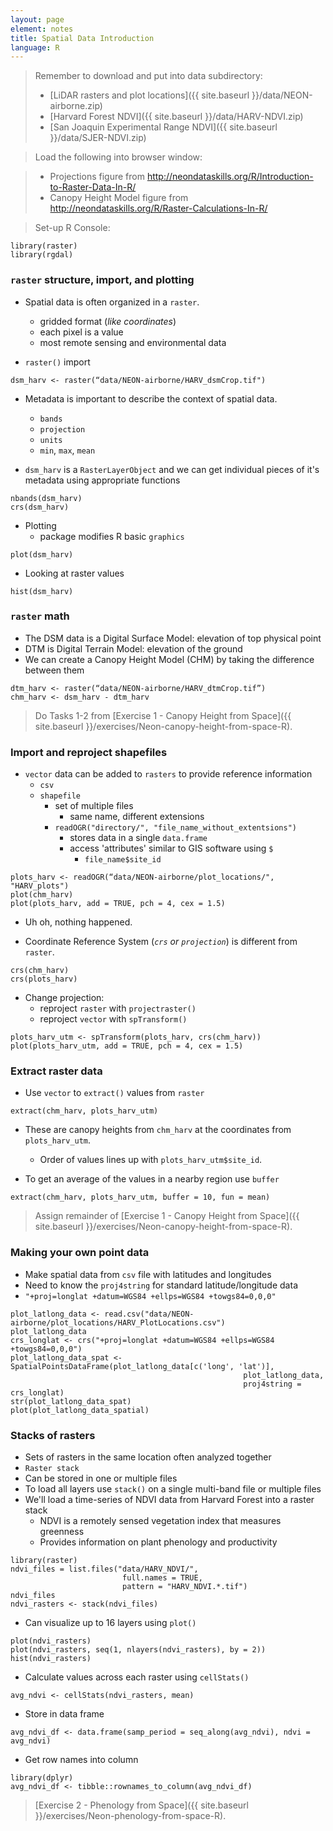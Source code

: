 ```yaml
---
layout: page
element: notes
title: Spatial Data Introduction
language: R
--- 
```


> Remember to download and put into data subdirectory:
>
> * [LiDAR rasters and plot locations]({{ site.baseurl }}/data/NEON-airborne.zip)
> * [Harvard Forest NDVI]({{ site.baseurl }}/data/HARV-NDVI.zip) 
> * [San Joaquin Experimental Range NDVI]({{ site.baseurl }}/data/SJER-NDVI.zip)

> Load the following into browser window:

> * Projections figure from http://neondataskills.org/R/Introduction-to-Raster-Data-In-R/
> * Canopy Height Model figure from http://neondataskills.org/R/Raster-Calculations-In-R/

> Set-up R Console:

```
library(raster)
library(rgdal)
```

### `raster` structure, import, and plotting

* Spatial data is often organized in a `raster`.
    * gridded format (*like coordinates*)
    * each pixel is a value
	* most remote sensing and environmental data

* `raster()` import

```
dsm_harv <- raster(“data/NEON-airborne/HARV_dsmCrop.tif")
```

* Metadata is important to describe the context of spatial data.
    * `bands`
    * `projection`
    * `units`
    * `min`, `max`, `mean`

* `dsm_harv` is a `RasterLayerObject` and we can get individual pieces of it's
   metadata using appropriate functions

```
nbands(dsm_harv)
crs(dsm_harv)
```

* Plotting
    * package modifies R basic `graphics`

```
plot(dsm_harv)
```

* Looking at raster values

```
hist(dsm_harv)
```

### `raster` math

* The DSM data is a Digital Surface Model: elevation of top physical point
* DTM is Digital Terrain Model: elevation of the ground
* We can create a Canopy Height Model (CHM) by taking the difference between them

```
dtm_harv <- raster(“data/NEON-airborne/HARV_dtmCrop.tif”)
chm_harv <- dsm_harv - dtm_harv
```

> Do Tasks 1-2 from [Exercise 1 - Canopy Height from Space]({{ site.baseurl }}/exercises/Neon-canopy-height-from-space-R).


### Import and reproject shapefiles

* `vector` data can be added to `rasters` to provide reference information
    * `csv`
    * `shapefile`
        * set of multiple files
            * same name, different extensions
        * `readOGR("directory/", "file_name_without_extentsions")`
            * stores data in a single `data.frame`
            * access 'attributes' similar to GIS software using `$`
                * `file_name$site_id`

```
plots_harv <- readOGR(“data/NEON-airborne/plot_locations/", "HARV_plots")
plot(chm_harv)
plot(plots_harv, add = TRUE, pch = 4, cex = 1.5)
```

* Uh oh, nothing happened.

* Coordinate Reference System (*`crs` or `projection`*) is different from `raster`.

```
crs(chm_harv)
crs(plots_harv)
```

* Change projection: 
    * reproject `raster` with `projectraster()`
    * reproject `vector` with `spTransform()`

```
plots_harv_utm <- spTransform(plots_harv, crs(chm_harv))
plot(plots_harv_utm, add = TRUE, pch = 4, cex = 1.5)
```

### Extract raster data

* Use `vector` to `extract()` values from `raster`

```
extract(chm_harv, plots_harv_utm)
```

* These are canopy heights from `chm_harv` at the coordinates from 
  `plots_harv_utm`. 
    * Order of values lines up with `plots_harv_utm$site_id`.

* To get an average of the values in a nearby region use `buffer`


```
extract(chm_harv, plots_harv_utm, buffer = 10, fun = mean)
```

> Assign remainder of [Exercise 1 - Canopy Height from Space]({{ site.baseurl }}/exercises/Neon-canopy-height-from-space-R).


### Making your own point data

* Make spatial data from `csv` file with latitudes and longitudes
* Need to know the `proj4string` for standard latitude/longitude data
* `"+proj=longlat +datum=WGS84 +ellps=WGS84 +towgs84=0,0,0"`

```
plot_latlong_data <- read.csv("data/NEON-airborne/plot_locations/HARV_PlotLocations.csv")
plot_latlong_data
crs_longlat <- crs("+proj=longlat +datum=WGS84 +ellps=WGS84 +towgs84=0,0,0")
plot_latlong_data_spat <- SpatialPointsDataFrame(plot_latlong_data[c('long', 'lat')],
                                                    plot_latlong_data,
                                                    proj4string = crs_longlat)
str(plot_latlong_data_spat)
plot(plot_latlong_data_spatial)
```


### Stacks of rasters

* Sets of rasters in the same location often analyzed together
* `Raster stack`
* Can be stored in one or multiple files
* To load all layers use `stack()` on a single multi-band file or multiple files
* We'll load a time-series of NDVI data from Harvard Forest into a raster stack
    * NDVI is a remotely sensed vegetation index that measures greenness
	* Provides information on plant phenology and productivity

```
library(raster)
ndvi_files = list.files("data/HARV_NDVI/",
                         full.names = TRUE,
                         pattern = "HARV_NDVI.*.tif")
ndvi_files
ndvi_rasters <- stack(ndvi_files)
```

* Can visualize up to 16 layers using `plot()`

```
plot(ndvi_rasters)
plot(ndvi_rasters, seq(1, nlayers(ndvi_rasters), by = 2))
hist(ndvi_rasters)
```

* Calculate values across each raster using `cellStats()`

```
avg_ndvi <- cellStats(ndvi_rasters, mean)
```

* Store in data frame

```
avg_ndvi_df <- data.frame(samp_period = seq_along(avg_ndvi), ndvi = avg_ndvi)
```

* Get row names into column

```
library(dplyr)
avg_ndvi_df <- tibble::rownames_to_column(avg_ndvi_df)
```

> [Exercise 2 - Phenology from Space]({{ site.baseurl }}/exercises/Neon-phenology-from-space-R).
